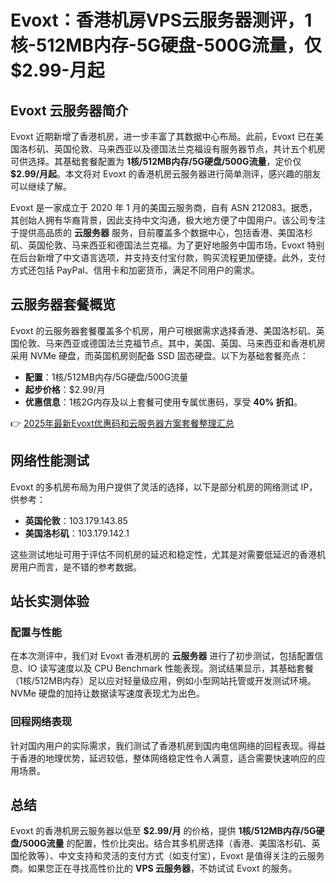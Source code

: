 # Evoxt：香港机房VPS云服务器测评，1核-512MB内存-5G硬盘-500G流量，仅$2.99-月起

## Evoxt 云服务器简介

Evoxt 近期新增了香港机房，进一步丰富了其数据中心布局。此前，Evoxt 已在美国洛杉矶、英国伦敦、马来西亚以及德国法兰克福设有服务器节点，共计五个机房可供选择。其基础套餐配置为 **1核/512MB内存/5G硬盘/500G流量**，定价仅 **$2.99/月起**。本文将对 Evoxt 的香港机房云服务器进行简单测评，感兴趣的朋友可以继续了解。

Evoxt 是一家成立于 2020 年 1 月的美国云服务商，自有 ASN 212083。据悉，其创始人拥有华裔背景，因此支持中文沟通，极大地方便了中国用户。该公司专注于提供高品质的 **云服务器** 服务，目前覆盖多个数据中心，包括香港、美国洛杉矶、英国伦敦、马来西亚和德国法兰克福。为了更好地服务中国市场，Evoxt 特别在后台新增了中文语言选项，并支持支付宝付款，购买流程更加便捷。此外，支付方式还包括 PayPal、信用卡和加密货币，满足不同用户的需求。

## 云服务器套餐概览

Evoxt 的云服务器套餐覆盖多个机房，用户可根据需求选择香港、美国洛杉矶、英国伦敦、马来西亚或德国法兰克福节点。其中，美国、英国、马来西亚和香港机房采用 NVMe 硬盘，而英国机房则配备 SSD 固态硬盘。以下为基础套餐亮点：

- **配置**：1核/512MB内存/5G硬盘/500G流量  
- **起步价格**：$2.99/月  
- **优惠信息**：1核2G内存及以上套餐可使用专属优惠码，享受 **40% 折扣**。

👉 [2025年最新Evoxt优惠码和云服务器方案套餐整理汇总](https://bit.ly/evoxt)

## 网络性能测试

Evoxt 的多机房布局为用户提供了灵活的选择，以下是部分机房的网络测试 IP，供参考：

- **英国伦敦**：103.179.143.85  
- **美国洛杉矶**：103.179.142.1  

这些测试地址可用于评估不同机房的延迟和稳定性，尤其是对需要低延迟的香港机房用户而言，是不错的参考数据。

## 站长实测体验

### 配置与性能

在本次测评中，我们对 Evoxt 香港机房的 **云服务器** 进行了初步测试，包括配置信息、IO 读写速度以及 CPU Benchmark 性能表现。测试结果显示，其基础套餐（1核/512MB内存）足以应对轻量级应用，例如小型网站托管或开发测试环境。NVMe 硬盘的加持让数据读写速度表现尤为出色。

### 回程网络表现

针对国内用户的实际需求，我们测试了香港机房到国内电信网络的回程表现。得益于香港的地理优势，延迟较低，整体网络稳定性令人满意，适合需要快速响应的应用场景。

## 总结

Evoxt 的香港机房云服务器以低至 **$2.99/月** 的价格，提供 **1核/512MB内存/5G硬盘/500G流量** 的配置，性价比突出。结合其多机房选择（香港、美国洛杉矶、英国伦敦等）、中文支持和灵活的支付方式（如支付宝），Evoxt 是值得关注的云服务商。如果您正在寻找高性价比的 **VPS 云服务器**，不妨试试 Evoxt 的服务。